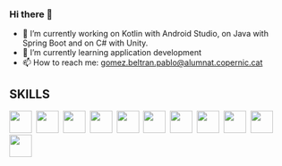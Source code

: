 ### Hi there 👋

- 🔭 I’m currently working on Kotlin with Android Studio, on Java with Spring Boot and on C# with Unity.
- 🌱 I’m currently learning application development
- 📫 How to reach me: gomez.beltran.pablo@alumnat.copernic.cat

## SKILLS

<img src="https://logowik.com/content/uploads/images/kotlin.jpg" title="" alt="" whidth="" height="40" />&nbsp; <img src="https://www.arcanstudios.com/wp-content/uploads/2017/10/android-studio-logo.png" title="" alt="" whidth="" height="40" />&nbsp; <img src="https://ih1.redbubble.net/image.489553250.2202/poster,504x498,f8f8f8-pad,600x600,f8f8f8.u1.jpg" title="" alt="" whidth="" height="40" />&nbsp; 
<img src="https://logowik.com/content/uploads/images/kotlin.jpg" title="" alt="" whidth="" height="40" />&nbsp; <img src="https://logowik.com/content/uploads/images/kotlin.jpg" title="" alt="" whidth="" height="40" />&nbsp; <img src="https://logowik.com/content/uploads/images/kotlin.jpg" title="" alt="" whidth="" height="40" />&nbsp; <img src="https://logowik.com/content/uploads/images/kotlin.jpg" title="" alt="" whidth="" height="40" />&nbsp; <img src="https://logowik.com/content/uploads/images/kotlin.jpg" title="" alt="" whidth="" height="40" />&nbsp; <img src="https://logowik.com/content/uploads/images/kotlin.jpg" title="" alt="" whidth="" height="40" />&nbsp; <img src="https://logowik.com/content/uploads/images/kotlin.jpg" title="" alt="" whidth="" height="40" />&nbsp; <img src="https://logowik.com/content/uploads/images/kotlin.jpg" title="" alt="" whidth="" height="40" />&nbsp;



